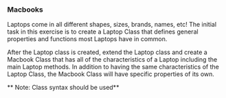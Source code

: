 ### Macbooks

Laptops come in all different shapes, sizes, brands, names, etc! The initial task in this exercise is to create a Laptop Class that defines general properties and functions most Laptops have in common.

After the Laptop class is created, extend the Laptop class and create a Macbook Class that has all of the characteristics of a Laptop including the main Laptop methods. In addition to having the same characteristics of the Laptop Class, the Macbook Class will have specific properties of its own.

** Note: Class syntax should be used**
